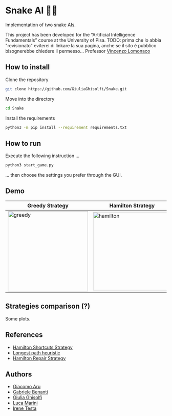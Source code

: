 # Snake AI 🐍🤖
Implementation of two snake AIs.

This project has been developed for the “Artificial Intelligence Fundamentals” course at the University of Pisa.
TODO: prima che lo abbia "revisionato" eviterei di linkare la sua pagina, anche se il sito è pubblico bisognerebbe chiedere il permesso...
Professor [Vincenzo Lomonaco](https://www.vincenzolomonaco.com/)
## How to install
Clone the repository
```bash
git clone https://github.com/GiuliaGhisolfi/Snake.git
```
Move into the directory
```bash
cd Snake
```
Install the requirements
```bash
python3 -m pip install --requirement requirements.txt
```
## How to run
Execute the following instruction ...
```bash
python3 start_game.py
```
... then choose the settings you prefer through the GUI.
## Demo
| Greedy Strategy | Hamilton Strategy |
| --------------- | ----------------- |
|<img width="250" alt="greedy" src="https://user-images.githubusercontent.com/49284160/212048175-ec01a9b7-efb0-4e43-a0e0-715efb188a46.gif">|<img width="244" alt="hamilton" src="https://user-images.githubusercontent.com/49284160/212048116-6602d369-73bd-4583-aefb-a7164fad3954.gif">|

## Strategies comparison (?)
Some plots.
## References
- [Hamilton Shortcuts Strategy](https://johnflux.com/2015/05/02/nokia-6110-part-3-algorithms/)
- [Longest path heuristic](https://github.com/chuyangliu/snake/blob/master/docs/algorithms.md)
- [Hamilton Repair Strategy](https://www.youtube.com/watch?v=TOpBcfbAgPg&t=32s)
## Authors
- [Giacomo Aru](https://github.com/GiacomoAru)
- [Gabriele Benanti](https://github.com/gabena98)
- [Giulia Ghisolfi](https://github.com/GiuliaGhisolfi)
- [Luca Marini](https://github.com/LucaMaro1)
- [Irene Testa](https://github.com/iretes)
